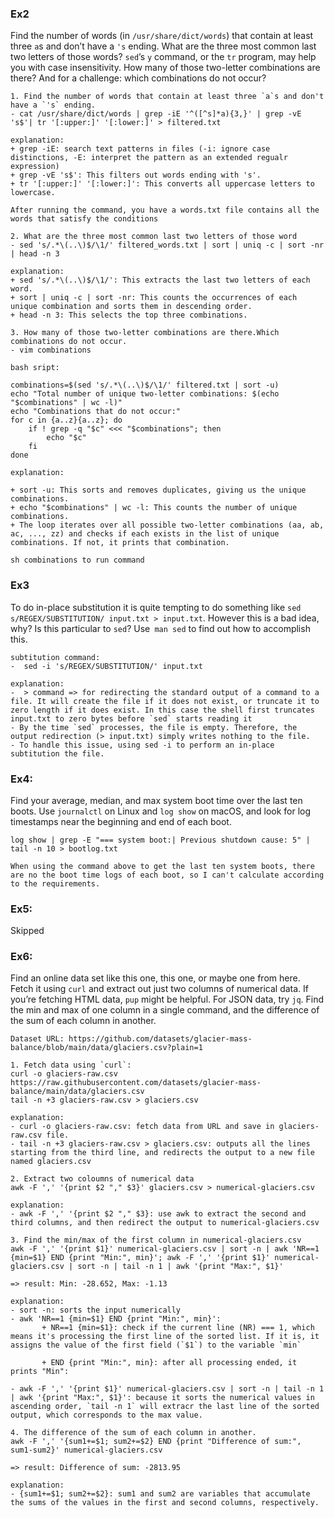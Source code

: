 ### Ex2

Find the number of words (in `/usr/share/dict/words`) that contain at least three `a`s and don’t have a `'s` ending. What are the three most common last two letters of those words? `sed`’s `y` command, or the `tr` program, may help you with case insensitivity. How many of those two-letter combinations are there? And for a challenge: which combinations do not occur?

```
1. Find the number of words that contain at least three `a`s and don't have a `'s` ending.
- cat /usr/share/dict/words | grep -iE '^([^s]*a){3,}' | grep -vE 's$'| tr '[:upper:]' '[:lower:]' > filtered.txt

explanation:
+ grep -iE: search text patterns in files (-i: ignore case distinctions, -E: interpret the pattern as an extended regualr expression)
+ grep -vE 's$': This filters out words ending with 's'.
+ tr '[:upper:]' '[:lower:]': This converts all uppercase letters to lowercase.

After running the command, you have a words.txt file contains all the words that satisfy the conditions

2. What are the three most common last two letters of those word
- sed 's/.*\(..\)$/\1/' filtered_words.txt | sort | uniq -c | sort -nr | head -n 3

explanation:
+ sed 's/.*\(..\)$/\1/': This extracts the last two letters of each word.
+ sort | uniq -c | sort -nr: This counts the occurrences of each unique combination and sorts them in descending order.
+ head -n 3: This selects the top three combinations.

3. How many of those two-letter combinations are there.Which combinations do not occur.
- vim combinations

bash sript:

combinations=$(sed 's/.*\(..\)$/\1/' filtered.txt | sort -u)
echo "Total number of unique two-letter combinations: $(echo "$combinations" | wc -l)"
echo "Combinations that do not occur:"
for c in {a..z}{a..z}; do
    if ! grep -q "$c" <<< "$combinations"; then
        echo "$c"
    fi
done

explanation:

+ sort -u: This sorts and removes duplicates, giving us the unique combinations.
+ echo "$combinations" | wc -l: This counts the number of unique combinations.
+ The loop iterates over all possible two-letter combinations (aa, ab, ac, ..., zz) and checks if each exists in the list of unique combinations. If not, it prints that combination.

sh combinations to run command
```

### Ex3

To do in-place substitution it is quite tempting to do something like `sed s/REGEX/SUBSTITUTION/ input.txt > input.txt`. However this is a bad idea, why? Is this particular to `sed`? Use` man sed` to find out how to accomplish this.

```
subtitution command:
-  sed -i 's/REGEX/SUBSTITUTION/' input.txt

explanation:
-  > command => for redirecting the standard output of a command to a file. It will create the file if it does not exist, or truncate it to zero length if it does exist. In this case the shell first truncates input.txt to zero bytes before `sed` starts reading it
- By the time `sed` processes, the file is empty. Therefore, the output redirection (> input.txt) simply writes nothing to the file.
- To handle this issue, using sed -i to perform an in-place subtitution the file.
```

### Ex4:

Find your average, median, and max system boot time over the last ten boots. Use `journalctl` on Linux and `log show` on macOS, and look for log timestamps near the beginning and end of each boot.

```
log show | grep -E "=== system boot:| Previous shutdown cause: 5" | tail -n 10 > bootlog.txt

When using the command above to get the last ten system boots, there are no the boot time logs of each boot, so I can't calculate according to the requirements.
```

### Ex5:

Skipped

### Ex6:

Find an online data set like this one, this one, or maybe one from here. Fetch it using `curl` and extract out just two columns of numerical data. If you’re fetching HTML data, `pup` might be helpful. For JSON data, try `jq`. Find the min and max of one column in a single command, and the difference of the sum of each column in another.

```
Dataset URL: https://github.com/datasets/glacier-mass-balance/blob/main/data/glaciers.csv?plain=1

1. Fetch data using `curl`:
curl -o glaciers-raw.csv https://raw.githubusercontent.com/datasets/glacier-mass-balance/main/data/glaciers.csv
tail -n +3 glaciers-raw.csv > glaciers.csv

explanation:
- curl -o glaciers-raw.csv: fetch data from URL and save in glaciers-raw.csv file.
- tail -n +3 glaciers-raw.csv > glaciers.csv: outputs all the lines starting from the third line, and redirects the output to a new file named glaciers.csv

2. Extract two coloumns of numerical data
awk -F ',' '{print $2 "," $3}' glaciers.csv > numerical-glaciers.csv

explanation:
- awk -F ',' '{print $2 "," $3}: use awk to extract the second and third columns, and then redirect the output to numerical-glaciers.csv

3. Find the min/max of the first column in numerical-glaciers.csv
awk -F ',' '{print $1}' numerical-glaciers.csv | sort -n | awk 'NR==1 {min=$1} END {print "Min:", min}'; awk -F ',' '{print $1}' numerical-glaciers.csv | sort -n | tail -n 1 | awk '{print "Max:", $1}'

=> result: Min: -28.652, Max: -1.13

explanation:
- sort -n: sorts the input numerically
- awk 'NR==1 {min=$1} END {print "Min:", min}':
       + NR==1 {min=$1}: check if the current line (NR) === 1, which means it's processing the first line of the sorted list. If it is, it assigns the value of the first field (`$1`) to the variable `min`

       + END {print "Min:", min}: after all processing ended, it prints "Min":

- awk -F ',' '{print $1}' numerical-glaciers.csv | sort -n | tail -n 1 | awk '{print "Max:", $1}': because it sorts the numerical values in ascending order, `tail -n 1` will extracr the last line of the sorted output, which corresponds to the max value.

4. The difference of the sum of each column in another.
awk -F ',' '{sum1+=$1; sum2+=$2} END {print "Difference of sum:", sum1-sum2}' numerical-glaciers.csv

=> result: Difference of sum: -2813.95

explanation:
- {sum1+=$1; sum2+=$2}: sum1 and sum2 are variables that accumulate the sums of the values in the first and second columns, respectively.
```
